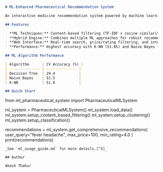 ```markdown
# ML-Enhanced Pharmaceutical Recommendation System

An interactive medicine recommendation system powered by machine learning. Users enter symptoms or medicine names to get personalized recommendations from a curated database.

## Features

- **ML Techniques:** Content-based filtering (TF-IDF + cosine similarity), K-Means clustering, and classification (Decision Tree, Naive Bayes, K-NN)[^4].
- **Hybrid Engine:** Combines multiple ML approaches for robust recommendations[^4].
- **Web Interface:** Real-time search, price/rating filtering, and intuitive results display[^1][^2].
- **Performance:** Highest accuracy with K-NN (51.8%) and Naive Bayes (51.5%), outperforming Decision Tree (29.4%)[^3][^4].

## ML Algorithm Performance

| Algorithm      | CV Accuracy (%) |
| -------------- | -------------- |
| Decision Tree  | 29.4           |
| Naive Bayes    | 51.5           |
| K-NN           | 51.8           |

## Quick Start

```

from ml_pharmaceutical_system import PharmaceuticalMLSystem

ml_system = PharmaceuticalMLSystem()
ml_system.load_data()
ml_system.setup_content_based_filtering()
ml_system.setup_clustering()
ml_system.setup_classification()

recommendations = ml_system.get_comprehensive_recommendations(
user_query="fever headache",
max_price=100,
min_rating=4.0
)
print(recommendations)

```
_See `ml_usage_guide.md` for more details.[^5]_

## Author

Akash Thakur
```

[^1]: app.js

[^2]: index.html

[^3]: ml_algorithm_performance.jpg

[^4]: ml_pharmaceutical_system.py

[^5]: ml_usage_guide.md

[^6]: simple_medicines.csv

[^7]: simple_recommender.py

[^8]: simple-medicine-recommender.md

[^9]: style.css

